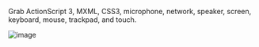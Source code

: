 Grab ActionScript 3, MXML, CSS3, microphone, network, speaker, screen, keyboard, mouse, trackpad, and touch.

![image](https://raw.githubusercontent.com/sunformsdk/sunform/3cb854a576825a06dd261b2324979651909d7e89/banner.png)
